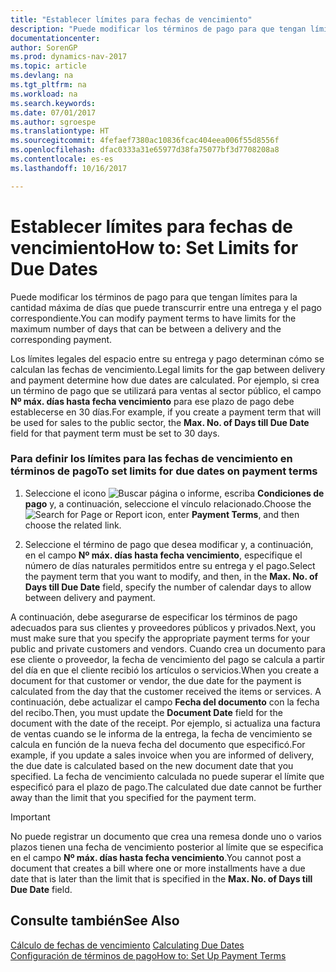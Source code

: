 ```yaml
---
title: "Establecer límites para fechas de vencimiento"
description: "Puede modificar los términos de pago para que tengan límites para la cantidad máxima de días que puede transcurrir entre una entrega y el pago correspondiente."
documentationcenter: 
author: SorenGP
ms.prod: dynamics-nav-2017
ms.topic: article
ms.devlang: na
ms.tgt_pltfrm: na
ms.workload: na
ms.search.keywords: 
ms.date: 07/01/2017
ms.author: sgroespe
ms.translationtype: HT
ms.sourcegitcommit: 4fefaef7380ac10836fcac404eea006f55d8556f
ms.openlocfilehash: dfac0333a31e65977d38fa75077bf3d7708208a8
ms.contentlocale: es-es
ms.lasthandoff: 10/16/2017

---
```

# <a name="how-to-set-limits-for-due-dates"></a><span data-ttu-id="085d8-103">Establecer límites para fechas de vencimiento</span><span class="sxs-lookup"><span data-stu-id="085d8-103">How to: Set Limits for Due Dates</span></span>
<span data-ttu-id="085d8-104">Puede modificar los términos de pago para que tengan límites para la cantidad máxima de días que puede transcurrir entre una entrega y el pago correspondiente.</span><span class="sxs-lookup"><span data-stu-id="085d8-104">You can modify payment terms to have limits for the maximum number of days that can be between a delivery and the corresponding payment.</span></span>  

 <span data-ttu-id="085d8-105">Los límites legales del espacio entre su entrega y pago determinan cómo se calculan las fechas de vencimiento.</span><span class="sxs-lookup"><span data-stu-id="085d8-105">Legal limits for the gap between delivery and payment determine how due dates are calculated.</span></span> <span data-ttu-id="085d8-106">Por ejemplo, si crea un término de pago que se utilizará para ventas al sector público, el campo **Nº máx. días hasta fecha vencimiento** para ese plazo de pago debe establecerse en 30 días.</span><span class="sxs-lookup"><span data-stu-id="085d8-106">For example, if you create a payment term that will be used for sales to the public sector, the **Max. No. of Days till Due Date** field for that payment term must be set to 30 days.</span></span>  

### <a name="to-set-limits-for-due-dates-on-payment-terms"></a><span data-ttu-id="085d8-107">Para definir los límites para las fechas de vencimiento en términos de pago</span><span class="sxs-lookup"><span data-stu-id="085d8-107">To set limits for due dates on payment terms</span></span>  

1.  <span data-ttu-id="085d8-108">Seleccione el icono ![Buscar página o informe](media/ui-search/search_small.png "icono Buscar página o informe"), escriba **Condiciones de pago** y, a continuación, seleccione el vínculo relacionado.</span><span class="sxs-lookup"><span data-stu-id="085d8-108">Choose the ![Search for Page or Report](media/ui-search/search_small.png "Search for Page or Report icon") icon, enter **Payment Terms**, and then choose the related link.</span></span>  

2.  <span data-ttu-id="085d8-109">Seleccione el término de pago que desea modificar y, a continuación, en el campo **Nº máx. días hasta fecha vencimiento**, especifique el número de días naturales permitidos entre su entrega y el pago.</span><span class="sxs-lookup"><span data-stu-id="085d8-109">Select the payment term that you want to modify, and then, in the **Max. No. of Days till Due Date** field, specify the number of calendar days to allow between delivery and payment.</span></span>  

 <span data-ttu-id="085d8-110">A continuación, debe asegurarse de especificar los términos de pago adecuados para sus clientes y proveedores públicos y privados.</span><span class="sxs-lookup"><span data-stu-id="085d8-110">Next, you must make sure that you specify the appropriate payment terms for your public and private customers and vendors.</span></span> <span data-ttu-id="085d8-111">Cuando crea un documento para ese cliente o proveedor, la fecha de vencimiento del pago se calcula a partir del día en que el cliente recibió los artículos o servicios.</span><span class="sxs-lookup"><span data-stu-id="085d8-111">When you create a document for that customer or vendor, the due date for the payment is calculated from the day that the customer received the items or services.</span></span> <span data-ttu-id="085d8-112">A continuación, debe actualizar el campo **Fecha del documento** con la fecha del recibo.</span><span class="sxs-lookup"><span data-stu-id="085d8-112">Then, you must update the **Document Date** field for the document with the date of the receipt.</span></span> <span data-ttu-id="085d8-113">Por ejemplo, si actualiza una factura de ventas cuando se le informa de la entrega, la fecha de vencimiento se calcula en función de la nueva fecha del documento que especificó.</span><span class="sxs-lookup"><span data-stu-id="085d8-113">For example, if you update a sales invoice when you are informed of delivery, the due date is calculated based on the new document date that you specified.</span></span> <span data-ttu-id="085d8-114">La fecha de vencimiento calculada no puede superar el límite que especificó para el plazo de pago.</span><span class="sxs-lookup"><span data-stu-id="085d8-114">The calculated due date cannot be further away than the limit that you specified for the payment term.</span></span>  

> [!IMPORTANT]  
>  <span data-ttu-id="085d8-115">No puede registrar un documento que crea una remesa donde uno o varios plazos tienen una fecha de vencimiento posterior al límite que se especifica en el campo **Nº máx. días hasta fecha vencimiento**.</span><span class="sxs-lookup"><span data-stu-id="085d8-115">You cannot post a document that creates a bill where one or more installments have a due date that is later than the limit that is specified in the **Max. No. of Days till Due Date** field.</span></span>  

## <a name="see-also"></a><span data-ttu-id="085d8-116">Consulte también</span><span class="sxs-lookup"><span data-stu-id="085d8-116">See Also</span></span>  
 <span data-ttu-id="085d8-117">[Cálculo de fechas de vencimiento](calculating-due-dates.md) </span><span class="sxs-lookup"><span data-stu-id="085d8-117">[Calculating Due Dates](calculating-due-dates.md) </span></span>  
 [<span data-ttu-id="085d8-118">Configuración de términos de pago</span><span class="sxs-lookup"><span data-stu-id="085d8-118">How to: Set Up Payment Terms</span></span>](../../how-to-set-up-payment-terms.md)

